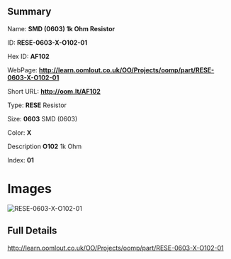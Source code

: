 

## Summary
 
Name: __SMD (0603) 1k Ohm Resistor__

ID: __RESE-0603-X-O102-01__

Hex ID: __AF102__

WebPage: __http://learn.oomlout.co.uk/OO/Projects/oomp/part/RESE-0603-X-O102-01__

Short URL: __http://oom.lt/AF102__


Type: __RESE__ Resistor 

Size: __0603__ SMD (0603) 

Color: __X__  

Description __O102__ 1k Ohm 

Index: __01__


# Images
![RESE-0603-X-O102-01](http://oomlout.com/oomp-gen/parts/RESE-0603-X-O102-01/RESE-0603-X-O102-01_420.jpg)



## Full Details

 http://learn.oomlout.co.uk/OO/Projects/oomp/part/RESE-0603-X-O102-01














